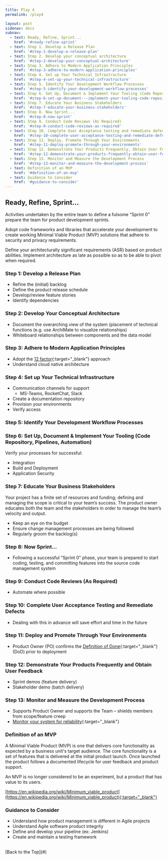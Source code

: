 ```yaml
---
title: Play 4
permalink: /play4

layout: post
sidenav: docs
subnav: 
  - text: Ready, Refine, Sprint...
    href: '#ready-refine-sprint'
  - text: Step 1. Develop a Release Plan 
    href: '#step-1-develop-a-release-plan'
  - text: Step 2. Develop your conceptual architecture
    href: '#step-2-develop-your-conceptual-architecture'
  - text: Step 3. Adhere to Modern Application Principles
    href: '#step-3-adhere-to-modern-application-principles'
  - text: Step 4. Set up Your Technical Infrastructure
    href: '#step-4-set-up-your-technical-infrastructure'
  - text: Step 5. Identify Your Development Workflow Processes
    href: '#step-5-identify-your-development-workflow-processes'
  - text: Step 6. Set Up, Document & Implement Your Tooling (Code Repository, Pipelines, Automation)
    href: '#step-6-set-up-document---implement-your-tooling-code-repository-pipelines-automation'
  - text: Step 7. Educate Your Business Stakeholders
    href: '#step-7-educate-your-business-stakeholders'
  - text: Step 8. Now Sprint...
    href: '#step-8-now-sprint'
  - text: Step 9. Conduct Code Reviews (As Required)
    href: '#step-9-conduct-code-reviews-as-required'
  - text: Step 10. Complete User Acceptance testing and remediate defects
    href: '#step-10-complete-user-acceptance-testing-and-remediate-defects'
  - text: Step 11. Deploy, Promote Through Your Environments
    href: '#step-11-deploy-promote-through-your-environments'
  - text: Step 12. Demonstrate Your Products Frequently, Obtain User Feedback 
    href: '#step-12-demonstrate-your-products-frequently-obtain-user-feedback'
  - text: Step 13. Monitor and Measure the Development Process
    href: '#step-13-monitor-and-measure-the-development-process'
  - text: Definition of an MVP
    href: '#definition-of-an-mvp'
  - text: Guidance to Consider
    href: '#guidance-to-consider'
---
```

## Ready, Refine, Sprint...
Activities undertaken by the entire team to define a fulsome “Sprint 0”  prepare the team for product development sprints.  

Adopt code frameworks and libraries that accelerate your development to create working Minimal Viable Product (MVP) solutions that adhere to security and privacy requirements.

Define your architecturally significant requirements (ASR) based on product abilities. Implement architecture as late as possible so as to be able to pivot when required.

### Step 1: Develop a Release Plan 
-	Refine the (initial) backlog
-	Define the product release schedule
-	Develop/review feature stories
-	Identify dependencies

### Step 2: Develop Your Conceptual Architecture
- Document the overarching view of the system (placement of technical functions (e.g. use ArchiMate to visualize relationships)
- Whiteboard relationships between components and the data model

### Step 3: Adhere to Modern Application Principles
-	Adopt the [12 factor](https://en.wikipedia.org/wiki/Twelve-Factor_App_methodology){:target="_blank"} approach
-	Understand cloud native architecture

### Step 4: Set up Your Technical Infrastructure
- Communication channels for support
    - MS-Teams, RocketChat, Slack
- Create a documentation repository
- Provision your environments
- Verify access

### Step 5: Identify Your Development Workflow Processes

### Step 6: Set Up, Document & Implement Your Tooling (Code Repository, Pipelines, Automation)
Verify your  processes for successful:
- Integration
- Build and Deployment
- Application Security

### Step 7: Educate Your Business Stakeholders
Your project has a finite set of resources and funding; defining and managing the scope is critical to your team’s success. The product owner educates both the team and the stakeholders in order to manage the team’s velocity and output.
-	Keep an eye on the budget
-	Ensure change management processes are being followed
-	Regularly groom the backlog(s)

### Step 8: Now Sprint...
- Following a successful “Sprint 0” phase, your team is prepared to start coding, testing, and committing features into the source code management system

### Step 9: Conduct Code Reviews (As Required)
-	Automate where possible

### Step 10: Complete User Acceptance Testing and Remediate Defects
- Dealing with this in advance will save effort and time in the future

### Step 11: Deploy and Promote Through Your Environments
- Product Owner (PO) confirms the [Definition of Done](https://www.scrum.org/forum/scrum-forum/5438/product-owner-and-definition-done){:target="_blank"} (DoD) prior to deployment

### Step 12: Demonstrate Your Products Frequently and Obtain User Feedback  
- Sprint demos (feature delivery)
- Stakeholder demo (batch delivery)

### Step 13: Monitor and Measure the Development Process
- Supports Product Owner and supports the Team – shields members from scope/feature creep
- [Monitor your system for reliability](https://aspetraining.com/resources/blog/system-monitoring-age-of-site-reliability-engineering){:target="_blank"}

### Definition of an MVP
A Minimal Viable Product (MVP) is one that delivers core functionality as expected by a business unit's target audience. The core functionality is a set of features that is delivered at the initial product  launch.  Once launched the product follows a documented lifecycle for user feedback and product support.

An MVP is no longer considered to be an experiment, but a product that has value to its users.

[https://en.wikipedia.org/wiki/Minimum_viable_product](https://en.wikipedia.org/wiki/Minimum_viable_product){:target="_blank"}

### Guidance to Consider
-	Understand how product management is different in Agile projects
-	Understand Agile software product integrity
-	Define and develop your pipeline (ex: Jenkins)
-	Create and maintain a testing framework

<br/>
[Back to the Top](#)